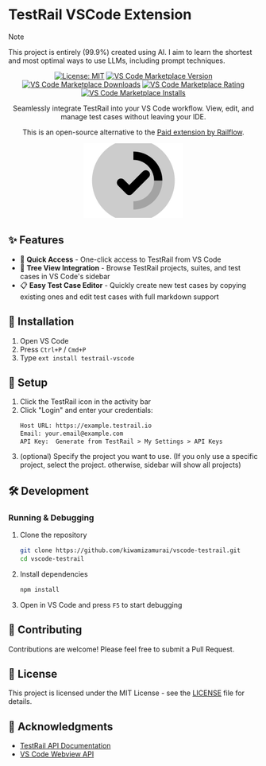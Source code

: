 # TestRail VSCode Extension

> [!NOTE]
> This project is entirely (99.9%) created using AI. I aim to learn the shortest and most optimal ways to use LLMs, including prompt techniques.

<div align="center">

[![License: MIT](https://img.shields.io/badge/License-MIT-yellow.svg)](https://opensource.org/licenses/MIT)
[![VS Code Marketplace Version](https://img.shields.io/visual-studio-marketplace/v/kiwamizamurai-vscode.testrail-vscode)](https://marketplace.visualstudio.com/items?itemName=kiwamizamurai-vscode.testrail-vscode)
[![VS Code Marketplace Downloads](https://img.shields.io/visual-studio-marketplace/d/kiwamizamurai-vscode.testrail-vscode)](https://marketplace.visualstudio.com/items?itemName=kiwamizamurai-vscode.testrail-vscode)
[![VS Code Marketplace Rating](https://img.shields.io/visual-studio-marketplace/r/kiwamizamurai-vscode.testrail-vscode)](https://marketplace.visualstudio.com/items?itemName=kiwamizamurai-vscode.testrail-vscode)
[![VS Code Marketplace Installs](https://img.shields.io/visual-studio-marketplace/i/kiwamizamurai-vscode.testrail-vscode)](https://marketplace.visualstudio.com/items?itemName=kiwamizamurai-vscode.testrail-vscode)

Seamlessly integrate TestRail into your VS Code workflow. View, edit, and manage test cases without leaving your IDE.

This is an open-source alternative to the [Paid extension by Railflow](https://railflow.io/testrail/vscode-extension).

<img src="resources/logo.png" alt="logo" width="200">

</div>

## ✨ Features

- 🚀 **Quick Access** - One-click access to TestRail from VS Code
- 🌳 **Tree View Integration** - Browse TestRail projects, suites, and test cases in VS Code's sidebar
- 📋 **Easy Test Case Editor** - Quickly create new test cases by copying existing ones and edit test cases with full markdown support

## 🚀 Installation

1. Open VS Code
2. Press `Ctrl+P` / `Cmd+P`
3. Type `ext install testrail-vscode`

## 🔧 Setup

1. Click the TestRail icon in the activity bar
2. Click "Login" and enter your credentials:
   ```
   Host URL: https://example.testrail.io
   Email: your.email@example.com
   API Key:  Generate from TestRail > My Settings > API Keys
   ```
3. (optional) Specify the project you want to use. (If you only use a specific project, select the project. otherwise, sidebar will show all projects)

## 🛠️ Development

### Running & Debugging
1. Clone the repository
   ```bash
   git clone https://github.com/kiwamizamurai/vscode-testrail.git
   cd vscode-testrail
   ```

2. Install dependencies
   ```bash
   npm install
   ```

3. Open in VS Code and press `F5` to start debugging

## 🤝 Contributing

Contributions are welcome! Please feel free to submit a Pull Request.

## 📄 License

This project is licensed under the MIT License - see the [LICENSE](LICENSE) file for details.

## 🙏 Acknowledgments

- [TestRail API Documentation](https://support.testrail.com/hc/en-us/articles/7077083596436-Introduction-to-the-TestRail-API)
- [VS Code Webview API](https://code.visualstudio.com/api/extension-guides/webview)
